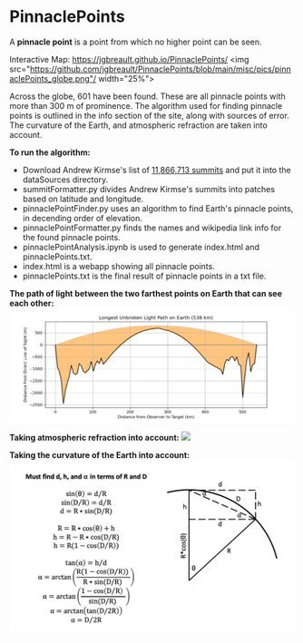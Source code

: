 # PinnaclePoints

A **pinnacle point** is a point from which no higher point can be seen.

Interactive Map: https://jgbreault.github.io/PinnaclePoints/
<img src="https://github.com/jgbreault/PinnaclePoints/blob/main/misc/pics/pinnaclePoints_globe.png"/ width="25%">

Across the globe, 601 have been found. These are all pinnacle points with more than 300 m of prominence. The algorithm used for finding pinnacle points is outlined in the info section of the site, along with sources of error. The curvature of the Earth, and atmospheric refraction are taken into account.

**To run the algorithm:**
- Download Andrew Kirmse's list of <a href="https://www.andrewkirmse.com/prominence-update-2023#h.cap6s838fwux">11,866,713 summits</a> and put it into the dataSources directory.
- summitFormatter.py divides Andrew Kirmse's summits into patches based on latitude and longitude.
- pinnaclePointFinder.py uses an algorithm to find Earth's pinnacle points, in decending order of elevation.
- pinnaclePointFormatter.py finds the names and wikipedia link info for the found pinnacle points.
- pinnaclePointAnalysis.ipynb is used to generate index.html and pinnaclePoints.txt.
- index.html is a webapp showing all pinnacle points.
- pinnaclePoints.txt is the final result of pinnacle points in a txt file.

**The path of light between the two farthest points on Earth that can see each other:**
<img src="https://github.com/jgbreault/PinnaclePoints/blob/main/misc/pics/Longest_Unbroken_Light_Path_on_Earth_(538_km).png"/>

**Taking atmospheric refraction into account:**
<img src="https://github.com/jgbreault/PinnaclePoints/blob/main/misc/math/atmosphericRefraction.png" width="60%"/>

**Taking the curvature of the Earth into account:**
<img src="https://github.com/jgbreault/PinnaclePoints/blob/main/misc/math/earthCurvature.png"/>
